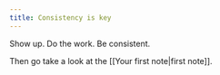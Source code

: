 ```yaml
---
title: Consistency is key
---
```


Show up. Do the work. Be consistent.

Then go take a look at the [[Your first note|first note]].

